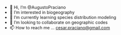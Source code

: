- 👋 Hi, I’m @AugustoPraciano
- 👀 I’m interested in biogeography 
- 🌱 I’m currently learning species distribution modeling
- 💞️ I’m looking to collaborate on geographic codes
- 📫 How to reach me ... cesar.praciano@gmail.com

<!---
AugustoPraciano/AugustoPraciano is a ✨ special ✨ repository because its `README.md` (this file) appears on your GitHub profile.
You can click the Preview link to take a look at your changes.
--->
